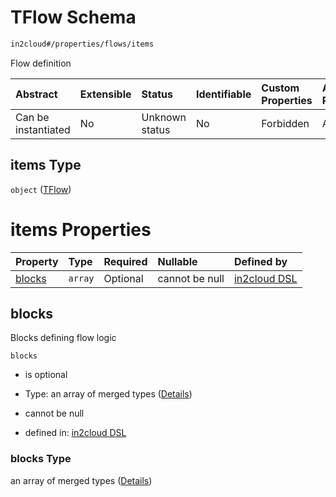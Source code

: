 # TFlow Schema

```txt
in2cloud#/properties/flows/items
```

Flow definition

| Abstract            | Extensible | Status         | Identifiable | Custom Properties | Additional Properties | Access Restrictions | Defined In                                                                     |
| :------------------ | :--------- | :------------- | :----------- | :---------------- | :-------------------- | :------------------ | :----------------------------------------------------------------------------- |
| Can be instantiated | No         | Unknown status | No           | Forbidden         | Allowed               | none                | [TDSLRoot.schema.json*](../schema/TDSLRoot.schema.json "open original schema") |

## items Type

`object` ([TFlow](tdslroot-definitions-tflow.md))

# items Properties

| Property          | Type    | Required | Nullable       | Defined by                                                                                                      |
| :---------------- | :------ | :------- | :------------- | :-------------------------------------------------------------------------------------------------------------- |
| [blocks](#blocks) | `array` | Optional | cannot be null | [in2cloud DSL](tdslroot-definitions-tflow-properties-blocks.md "in2cloud#/definitions/TFlow/properties/blocks") |

## blocks

Blocks defining flow logic

`blocks`

*   is optional

*   Type: an array of merged types ([Details](tdslroot-definitions-tflow-properties-blocks-items.md))

*   cannot be null

*   defined in: [in2cloud DSL](tdslroot-definitions-tflow-properties-blocks.md "in2cloud#/definitions/TFlow/properties/blocks")

### blocks Type

an array of merged types ([Details](tdslroot-definitions-tflow-properties-blocks-items.md))
